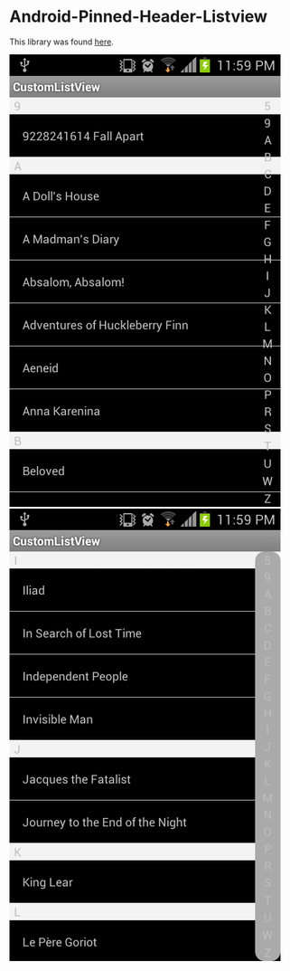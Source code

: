 Android-Pinned-Header-Listview
=================
This library was found [here](http://paragchauhan2010.blogspot.com.es/2012/08/android-pinned-header-listview.html).

![alt text](https://github.com/Bastewhite/Android-Pinned-Header-Listview/blob/master/demo1.png "Demo 1")
![alt text](https://github.com/Bastewhite/Android-Pinned-Header-Listview/blob/master/demo2.png "Demo 2")
